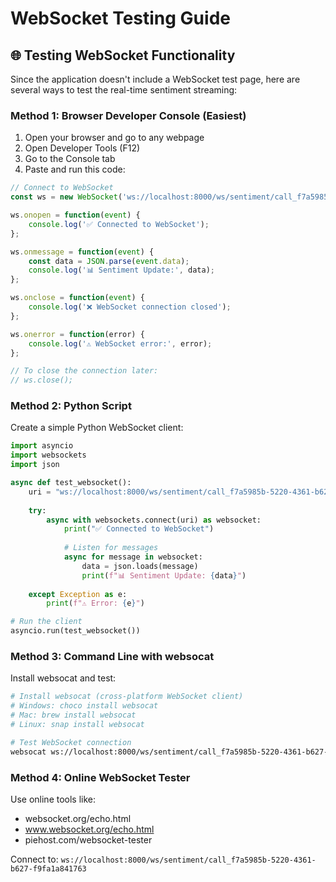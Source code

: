 # WebSocket Testing Guide

## 🌐 Testing WebSocket Functionality

Since the application doesn't include a WebSocket test page, here are several ways to test the real-time sentiment streaming:

### **Method 1: Browser Developer Console (Easiest)**

1. Open your browser and go to any webpage
2. Open Developer Tools (F12)
3. Go to the Console tab
4. Paste and run this code:

```javascript
// Connect to WebSocket
const ws = new WebSocket('ws://localhost:8000/ws/sentiment/call_f7a5985b-5220-4361-b627-f9fa1a841763');

ws.onopen = function(event) {
    console.log('✅ Connected to WebSocket');
};

ws.onmessage = function(event) {
    const data = JSON.parse(event.data);
    console.log('📊 Sentiment Update:', data);
};

ws.onclose = function(event) {
    console.log('❌ WebSocket connection closed');
};

ws.onerror = function(error) {
    console.log('⚠️ WebSocket error:', error);
};

// To close the connection later:
// ws.close();
```

### **Method 2: Python Script**

Create a simple Python WebSocket client:

```python
import asyncio
import websockets
import json

async def test_websocket():
    uri = "ws://localhost:8000/ws/sentiment/call_f7a5985b-5220-4361-b627-f9fa1a841763"
    
    try:
        async with websockets.connect(uri) as websocket:
            print("✅ Connected to WebSocket")
            
            # Listen for messages
            async for message in websocket:
                data = json.loads(message)
                print(f"📊 Sentiment Update: {data}")
                
    except Exception as e:
        print(f"⚠️ Error: {e}")

# Run the client
asyncio.run(test_websocket())
```

### **Method 3: Command Line with websocat**

Install websocat and test:
```bash
# Install websocat (cross-platform WebSocket client)
# Windows: choco install websocat
# Mac: brew install websocat
# Linux: snap install websocat

# Test WebSocket connection
websocat ws://localhost:8000/ws/sentiment/call_f7a5985b-5220-4361-b627-f9fa1a841763
```

### **Method 4: Online WebSocket Tester**

Use online tools like:
- websocket.org/echo.html
- www.websocket.org/echo.html
- piehost.com/websocket-tester

Connect to: `ws://localhost:8000/ws/sentiment/call_f7a5985b-5220-4361-b627-f9fa1a841763`
